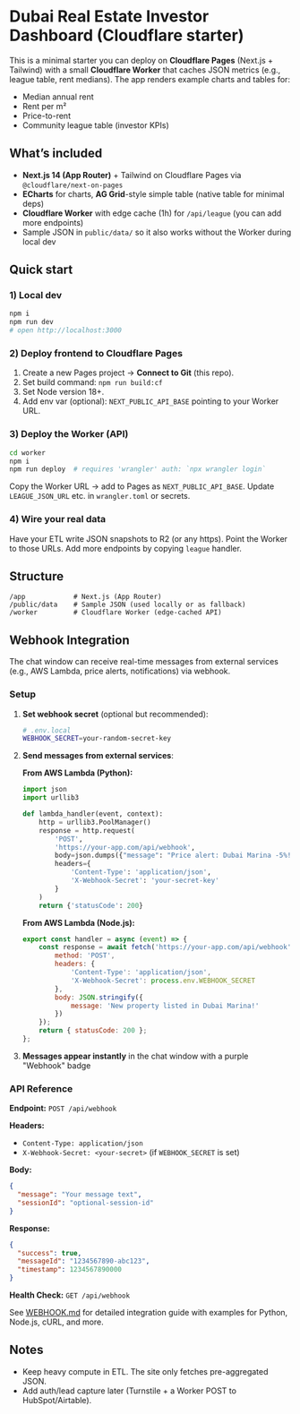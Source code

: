 # Dubai Real Estate Investor Dashboard (Cloudflare starter)

This is a minimal starter you can deploy on **Cloudflare Pages** (Next.js + Tailwind) with a small **Cloudflare Worker** that caches JSON metrics (e.g., league table, rent medians). The app renders example charts and tables for:
- Median annual rent
- Rent per m²
- Price-to-rent
- Community league table (investor KPIs)

## What’s included
- **Next.js 14 (App Router)** + Tailwind on Cloudflare Pages via `@cloudflare/next-on-pages`
- **ECharts** for charts, **AG Grid**-style simple table (native table for minimal deps)
- **Cloudflare Worker** with edge cache (1h) for `/api/league` (you can add more endpoints)
- Sample JSON in `public/data/` so it also works without the Worker during local dev

## Quick start

### 1) Local dev
```bash
npm i
npm run dev
# open http://localhost:3000
```

### 2) Deploy frontend to Cloudflare Pages
1. Create a new Pages project → **Connect to Git** (this repo).
2. Set build command: `npm run build:cf`
3. Set Node version 18+.
4. Add env var (optional): `NEXT_PUBLIC_API_BASE` pointing to your Worker URL.

### 3) Deploy the Worker (API)
```bash
cd worker
npm i
npm run deploy  # requires 'wrangler' auth: `npx wrangler login`
```
Copy the Worker URL → add to Pages as `NEXT_PUBLIC_API_BASE`. Update `LEAGUE_JSON_URL` etc. in `wrangler.toml` or secrets.

### 4) Wire your real data
Have your ETL write JSON snapshots to R2 (or any https). Point the Worker to those URLs. Add more endpoints by copying `league` handler.

## Structure
```
/app            # Next.js (App Router)
/public/data    # Sample JSON (used locally or as fallback)
/worker         # Cloudflare Worker (edge-cached API)
```

## Webhook Integration

The chat window can receive real-time messages from external services (e.g., AWS Lambda, price alerts, notifications) via webhook.

### Setup

1. **Set webhook secret** (optional but recommended):
   ```bash
   # .env.local
   WEBHOOK_SECRET=your-random-secret-key
   ```

2. **Send messages from external services**:

   **From AWS Lambda (Python):**
   ```python
   import json
   import urllib3

   def lambda_handler(event, context):
       http = urllib3.PoolManager()
       response = http.request(
           'POST',
           'https://your-app.com/api/webhook',
           body=json.dumps({"message": "Price alert: Dubai Marina -5%!"}),
           headers={
               'Content-Type': 'application/json',
               'X-Webhook-Secret': 'your-secret-key'
           }
       )
       return {'statusCode': 200}
   ```

   **From AWS Lambda (Node.js):**
   ```javascript
   export const handler = async (event) => {
       const response = await fetch('https://your-app.com/api/webhook', {
           method: 'POST',
           headers: {
               'Content-Type': 'application/json',
               'X-Webhook-Secret': process.env.WEBHOOK_SECRET
           },
           body: JSON.stringify({
               message: 'New property listed in Dubai Marina!'
           })
       });
       return { statusCode: 200 };
   };
   ```

3. **Messages appear instantly** in the chat window with a purple "Webhook" badge

### API Reference

**Endpoint:** `POST /api/webhook`

**Headers:**
- `Content-Type: application/json`
- `X-Webhook-Secret: <your-secret>` (if `WEBHOOK_SECRET` is set)

**Body:**
```json
{
  "message": "Your message text",
  "sessionId": "optional-session-id"
}
```

**Response:**
```json
{
  "success": true,
  "messageId": "1234567890-abc123",
  "timestamp": 1234567890000
}
```

**Health Check:** `GET /api/webhook`

See [WEBHOOK.md](WEBHOOK.md) for detailed integration guide with examples for Python, Node.js, cURL, and more.

## Notes
- Keep heavy compute in ETL. The site only fetches pre-aggregated JSON.
- Add auth/lead capture later (Turnstile + a Worker POST to HubSpot/Airtable).

